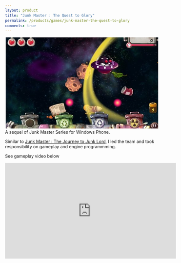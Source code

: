 ```yaml
---
layout: product
title: "Junk Master : The Quest to Glory"
permalink: /products/games/junk-master-the-quest-to-glory
comments: true
---
```


<center><img src="/assets/images/games/junkmaster-2.jpg" alt="Junk Master : The Quest to Glory"/></center>  
A sequel of Junk Master Series for Windows Phone.

Similar to [Junk Master : The Journey to Junk Lord](/products/games/junk-master-the-journey-to-junk-lord), I led the team and took responsibility on gameplay and engine programmming.

See gameplay video below

<center><iframe width="560" height="315" src="https://www.youtube.com/embed/EXV6TLpPiN8" frameborder="0" gesture="media" allow="encrypted-media" allowfullscreen></iframe></center>